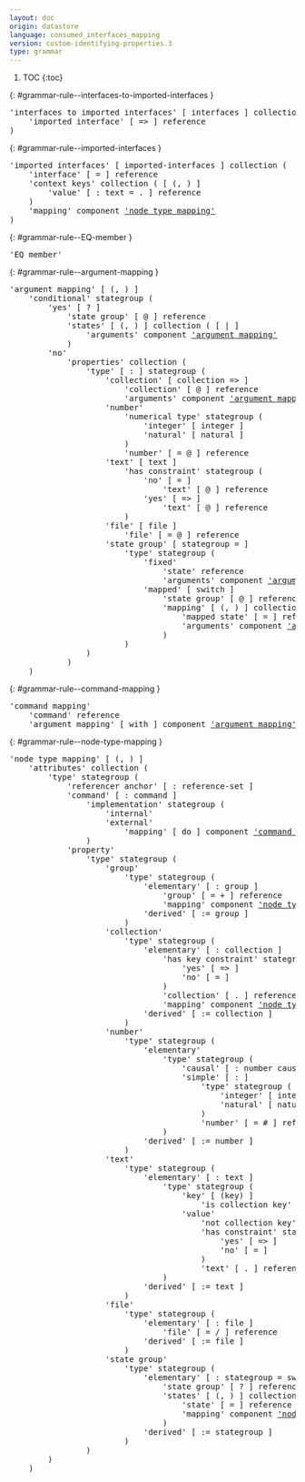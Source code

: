 ```yaml
---
layout: doc
origin: datastore
language: consumed_interfaces_mapping
version: custom-identifying-properties.3
type: grammar
---
```


1. TOC
{:toc}


{: #grammar-rule--interfaces-to-imported-interfaces }
<div class="language-js highlighter-rouge">
<div class="highlight">
<pre class="highlight language-js code-custom">
'<span class="token string">interfaces to imported interfaces</span>' [ <span class="token operator">interfaces</span> ] collection (
	'<span class="token string">imported interface</span>' [ <span class="token operator">=></span> ] reference
)
</pre>
</div>
</div>

{: #grammar-rule--imported-interfaces }
<div class="language-js highlighter-rouge">
<div class="highlight">
<pre class="highlight language-js code-custom">
'<span class="token string">imported interfaces</span>' [ <span class="token operator">imported-interfaces</span> ] collection (
	'<span class="token string">interface</span>' [ <span class="token operator">=</span> ] reference
	'<span class="token string">context keys</span>' collection ( [ <span class="token operator">(</span>, <span class="token operator">)</span> ]
		'<span class="token string">value</span>' [ <span class="token operator">:</span> <span class="token operator">text</span> <span class="token operator">=</span> <span class="token operator">.</span> ] reference
	)
	'<span class="token string">mapping</span>' component <a href="#grammar-rule--node-type-mapping">'node type mapping'</a>
)
</pre>
</div>
</div>

{: #grammar-rule--EQ-member }
<div class="language-js highlighter-rouge">
<div class="highlight">
<pre class="highlight language-js code-custom">
'<span class="token string">EQ member</span>'
</pre>
</div>
</div>

{: #grammar-rule--argument-mapping }
<div class="language-js highlighter-rouge">
<div class="highlight">
<pre class="highlight language-js code-custom">
'<span class="token string">argument mapping</span>' [ <span class="token operator">(</span>, <span class="token operator">)</span> ]
	'<span class="token string">conditional</span>' stategroup (
		'<span class="token string">yes</span>' [ <span class="token operator">?</span> ]
			'<span class="token string">state group</span>' [ <span class="token operator">@</span> ] reference
			'<span class="token string">states</span>' [ <span class="token operator">(</span>, <span class="token operator">)</span> ] collection ( [ <span class="token operator">|</span> ]
				'<span class="token string">arguments</span>' component <a href="#grammar-rule--argument-mapping">'argument mapping'</a>
			)
		'<span class="token string">no</span>'
			'<span class="token string">properties</span>' collection (
				'<span class="token string">type</span>' [ <span class="token operator">:</span> ] stategroup (
					'<span class="token string">collection</span>' [ <span class="token operator">collection</span> <span class="token operator">=></span> ]
						'<span class="token string">collection</span>' [ <span class="token operator">@</span> ] reference
						'<span class="token string">arguments</span>' component <a href="#grammar-rule--argument-mapping">'argument mapping'</a>
					'<span class="token string">number</span>'
						'<span class="token string">numerical type</span>' stategroup (
							'<span class="token string">integer</span>' [ <span class="token operator">integer</span> ]
							'<span class="token string">natural</span>' [ <span class="token operator">natural</span> ]
						)
						'<span class="token string">number</span>' [ <span class="token operator">=</span> <span class="token operator">@</span> ] reference
					'<span class="token string">text</span>' [ <span class="token operator">text</span> ]
						'<span class="token string">has constraint</span>' stategroup (
							'<span class="token string">no</span>' [ <span class="token operator">=</span> ]
								'<span class="token string">text</span>' [ <span class="token operator">@</span> ] reference
							'<span class="token string">yes</span>' [ <span class="token operator">=></span> ]
								'<span class="token string">text</span>' [ <span class="token operator">@</span> ] reference
						)
					'<span class="token string">file</span>' [ <span class="token operator">file</span> ]
						'<span class="token string">file</span>' [ <span class="token operator">=</span> <span class="token operator">@</span> ] reference
					'<span class="token string">state group</span>' [ <span class="token operator">stategroup</span> <span class="token operator">=</span> ]
						'<span class="token string">type</span>' stategroup (
							'<span class="token string">fixed</span>'
								'<span class="token string">state</span>' reference
								'<span class="token string">arguments</span>' component <a href="#grammar-rule--argument-mapping">'argument mapping'</a>
							'<span class="token string">mapped</span>' [ <span class="token operator">switch</span> ]
								'<span class="token string">state group</span>' [ <span class="token operator">@</span> ] reference
								'<span class="token string">mapping</span>' [ <span class="token operator">(</span>, <span class="token operator">)</span> ] collection ( [ <span class="token operator">|</span> ]
									'<span class="token string">mapped state</span>' [ <span class="token operator">=</span> ] reference
									'<span class="token string">arguments</span>' component <a href="#grammar-rule--argument-mapping">'argument mapping'</a>
								)
						)
				)
			)
	)
</pre>
</div>
</div>

{: #grammar-rule--command-mapping }
<div class="language-js highlighter-rouge">
<div class="highlight">
<pre class="highlight language-js code-custom">
'<span class="token string">command mapping</span>'
	'<span class="token string">command</span>' reference
	'<span class="token string">argument mapping</span>' [ <span class="token operator">with</span> ] component <a href="#grammar-rule--argument-mapping">'argument mapping'</a>
</pre>
</div>
</div>

{: #grammar-rule--node-type-mapping }
<div class="language-js highlighter-rouge">
<div class="highlight">
<pre class="highlight language-js code-custom">
'<span class="token string">node type mapping</span>' [ <span class="token operator">(</span>, <span class="token operator">)</span> ]
	'<span class="token string">attributes</span>' collection (
		'<span class="token string">type</span>' stategroup (
			'<span class="token string">referencer anchor</span>' [ <span class="token operator">:</span> <span class="token operator">reference-set</span> ]
			'<span class="token string">command</span>' [ <span class="token operator">:</span> <span class="token operator">command</span> ]
				'<span class="token string">implementation</span>' stategroup (
					'<span class="token string">internal</span>'
					'<span class="token string">external</span>'
						'<span class="token string">mapping</span>' [ <span class="token operator">do</span> ] component <a href="#grammar-rule--command-mapping">'command mapping'</a>
				)
			'<span class="token string">property</span>'
				'<span class="token string">type</span>' stategroup (
					'<span class="token string">group</span>'
						'<span class="token string">type</span>' stategroup (
							'<span class="token string">elementary</span>' [ <span class="token operator">:</span> <span class="token operator">group</span> ]
								'<span class="token string">group</span>' [ <span class="token operator">=</span> <span class="token operator">+</span> ] reference
								'<span class="token string">mapping</span>' component <a href="#grammar-rule--node-type-mapping">'node type mapping'</a>
							'<span class="token string">derived</span>' [ <span class="token operator">:=</span> <span class="token operator">group</span> ]
						)
					'<span class="token string">collection</span>'
						'<span class="token string">type</span>' stategroup (
							'<span class="token string">elementary</span>' [ <span class="token operator">:</span> <span class="token operator">collection</span> ]
								'<span class="token string">has key constraint</span>' stategroup (
									'<span class="token string">yes</span>' [ <span class="token operator">=></span> ]
									'<span class="token string">no</span>' [ <span class="token operator">=</span> ]
								)
								'<span class="token string">collection</span>' [ <span class="token operator">.</span> ] reference
								'<span class="token string">mapping</span>' component <a href="#grammar-rule--node-type-mapping">'node type mapping'</a>
							'<span class="token string">derived</span>' [ <span class="token operator">:=</span> <span class="token operator">collection</span> ]
						)
					'<span class="token string">number</span>'
						'<span class="token string">type</span>' stategroup (
							'<span class="token string">elementary</span>'
								'<span class="token string">type</span>' stategroup (
									'<span class="token string">causal</span>' [ <span class="token operator">:</span> <span class="token operator">number</span> <span class="token operator">causal</span> ]
									'<span class="token string">simple</span>' [ <span class="token operator">:</span> ]
										'<span class="token string">type</span>' stategroup (
											'<span class="token string">integer</span>' [ <span class="token operator">integer</span> ]
											'<span class="token string">natural</span>' [ <span class="token operator">natural</span> ]
										)
										'<span class="token string">number</span>' [ <span class="token operator">=</span> <span class="token operator">#</span> ] reference
								)
							'<span class="token string">derived</span>' [ <span class="token operator">:=</span> <span class="token operator">number</span> ]
						)
					'<span class="token string">text</span>'
						'<span class="token string">type</span>' stategroup (
							'<span class="token string">elementary</span>' [ <span class="token operator">:</span> <span class="token operator">text</span> ]
								'<span class="token string">type</span>' stategroup (
									'<span class="token string">key</span>' [ <span class="token operator">(key)</span> ]
										'<span class="token string">is collection key</span>' component <a href="#grammar-rule--EQ-member">'EQ member'</a>
									'<span class="token string">value</span>'
										'<span class="token string">not collection key</span>' component <a href="#grammar-rule--EQ-member">'EQ member'</a>
										'<span class="token string">has constraint</span>' stategroup (
											'<span class="token string">yes</span>' [ <span class="token operator">=></span> ]
											'<span class="token string">no</span>' [ <span class="token operator">=</span> ]
										)
										'<span class="token string">text</span>' [ <span class="token operator">.</span> ] reference
								)
							'<span class="token string">derived</span>' [ <span class="token operator">:=</span> <span class="token operator">text</span> ]
						)
					'<span class="token string">file</span>'
						'<span class="token string">type</span>' stategroup (
							'<span class="token string">elementary</span>' [ <span class="token operator">:</span> <span class="token operator">file</span> ]
								'<span class="token string">file</span>' [ <span class="token operator">=</span> <span class="token operator">/</span> ] reference
							'<span class="token string">derived</span>' [ <span class="token operator">:=</span> <span class="token operator">file</span> ]
						)
					'<span class="token string">state group</span>'
						'<span class="token string">type</span>' stategroup (
							'<span class="token string">elementary</span>' [ <span class="token operator">:</span> <span class="token operator">stategroup</span> <span class="token operator">=</span> <span class="token operator">switch</span> ]
								'<span class="token string">state group</span>' [ <span class="token operator">?</span> ] reference
								'<span class="token string">states</span>' [ <span class="token operator">(</span>, <span class="token operator">)</span> ] collection ( [ <span class="token operator">|</span> ]
									'<span class="token string">state</span>' [ <span class="token operator">=</span> ] reference
									'<span class="token string">mapping</span>' component <a href="#grammar-rule--node-type-mapping">'node type mapping'</a>
								)
							'<span class="token string">derived</span>' [ <span class="token operator">:=</span> <span class="token operator">stategroup</span> ]
						)
				)
		)
	)
</pre>
</div>
</div>

